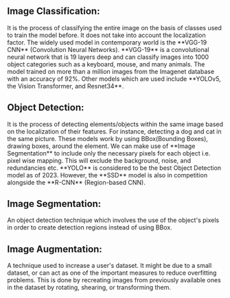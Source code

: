 ## **Image Classification:**
<p>It is the process of classifying the entire image on the basis of classes used to train the model before. It does not take into account the localization factor. The widely used model in contemporary world is the **VGG-19 CNN** (Convolution Neural Networks). **VGG-19** is a convolutional neural network that is 19 layers deep and can classify images into 1000 object categories such as a keyboard, mouse, and many animals. The model trained on more than a million images from the Imagenet database with an accuracy of 92%. Other models which are used include **YOLOv5, the Vision Transformer, and Resnet34**.</p>

## **Object Detection:**
<p>It is the process of detecting elements/objects within the same image based on the localization of their features. For instance, detecting a dog and cat in the same picture. These models work by using BBox(Bounding Boxes), drawing boxes, around the element. We can make use of **Image Segmentation** to include only the necessary pixels for each object i.e. pixel wise mapping. This will exclude the background, noise, and redundancies etc. **YOLO** is considered to be the best Object Detection model as of 2023. However, the **SSD** model is also in competition alongside the **R-CNN** (Region-based CNN).</p>

## **Image Segmentation:**
<p>An object detection technique which involves the use of the object's pixels in order to create detection regions instead of using BBox.</p>

## **Image Augmentation:**
<p>A technique used to increase a user's dataset. It might be due to a small dataset, or can act as one of the important measures to reduce overfitting problems. This is done by recreating images from previously available ones in the dataset by rotating, shearing, or transforming them.</p>
